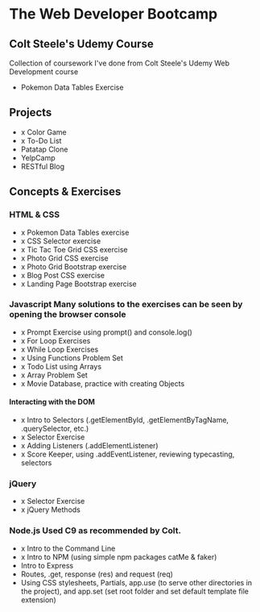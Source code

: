 # The Web Developer Bootcamp
## Colt Steele's Udemy Course

Collection of coursework I've done from Colt Steele's Udemy Web Development course
- Pokemon Data Tables Exercise

## Projects

* x Color Game
* x To-Do List
* Patatap Clone
* YelpCamp
* RESTful Blog

## Concepts & Exercises

### HTML & CSS

* x Pokemon Data Tables exercise
* x CSS Selector exercise
* x Tic Tac Toe Grid CSS exercise
* x Photo Grid CSS exercise
* x Photo Grid Bootstrap exercise
* x Blog Post CSS exercise
* x Landing Page Bootstrap exercise

### Javascript Many solutions to the exercises can be seen by opening the browser console

* x Prompt Exercise using prompt() and console.log()
* x For Loop Exercises
* x While Loop Exercises
* x Using Functions Problem Set
* x Todo List using Arrays
* x Array Problem Set
* x Movie Database, practice with creating Objects

#### Interacting with the DOM

* x Intro to Selectors (.getElementById, .getElementByTagName, .querySelector, etc.)
* x Selector Exercise
* x Adding Listeners (.addElementListener)
* x Score Keeper, using .addEventListener, reviewing typecasting, selectors

### jQuery

* x Selector Exercise
* x jQuery Methods

### Node.js Used C9 as recommended by Colt.

* x Intro to the Command Line
* x Intro to NPM (using simple npm packages catMe & faker)
* Intro to Express
* Routes, .get, response (res) and request (req)
* Using CSS stylesheets, Partials, app.use (to serve other directories in the project), and app.set (set root folder and set default template file extension)